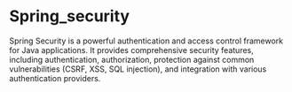 # Spring_security
Spring Security is a powerful authentication and access control framework for Java applications. It provides comprehensive security features, including authentication, authorization, protection against common vulnerabilities (CSRF, XSS, SQL injection), and integration with various authentication providers.
